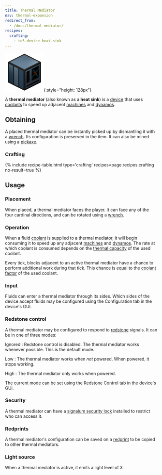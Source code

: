 ```yaml
---
title: Thermal Mediator
nav: thermal-expansion
redirect_from:
  - /docs/thermal-mediator/
recipes:
  crafting:
    - te5-device-heat-sink
---
```


![Thermal mediator](/assets/images/thermal-expansion/thermal-mediator.png){:style="height: 128px"}


A **thermal mediator** (also known as a **heat sink**) is a
[device](/docs/thermal-expansion/devices/) that uses [coolants](/docs/thermal-expansion/coolants/) to speed up
adjacent [machines](/docs/thermal-expansion/machines/) and [dynamos](/docs/thermal-expansion/dynamos/).


Obtaining
---------

A placed thermal mediator can be instantly picked up by dismantling it with a
[wrench](/docs/wrenches/). Its configuration is preserved in the item. It can
also be mined using a [pickaxe](https://minecraft.gamepedia.com/Pickaxe).

### Crafting
{% include recipe-table.html type='crafting' recipes=page.recipes.crafting no-result=true %}


Usage
-----

### Placement
When placed, a thermal mediator faces the player. It can face any of the four
cardinal directions, and can be rotated using a [wrench](/docs/wrenches/).

### Operation
When a fluid [coolant](/docs/thermal-expansion/coolants/) is supplied to a thermal mediator, it
will begin consuming it to speed up any adjacent [machines](/docs/thermal-expansion/machines/) and
[dynamos](/docs/thermal-expansion/dynamos/). The rate at which coolant is consumed depends on the
[thermal capacity](/docs/thermal-expansion/coolants/#usage) of the used coolant.

Every tick, blocks adjacent to an active thermal mediator have a chance to
perform additional work during that tick. This chance is equal to the [coolant
factor](/docs/thermal-expansion/coolants/#usage) of the used coolant.

### Input
Fluids can enter a thermal mediator through its sides. Which sides of the device
accept fluids may be configured using the Configuration tab in the device's GUI.

### Redstone control
A thermal mediator may be configured to respond to
[redstone](https://minecraft.gamepedia.com/Redstone) signals. It can be in one
of three modes:

Ignored
: Redstone control is disabled. The thermal mediator works whenever possible.
This is the default mode.

Low
: The thermal mediator works when *not* powered. When powered, it stops working.

High
: The thermal mediator only works when powered.

The current mode can be set using the Redstone Control tab in the device's GUI.

### Security
A thermal mediator can have a [signalum security
lock](/docs/thermal-foundation-2/signalum-security-lock/) installed to restrict who can access it.

### Redprints
A thermal mediator's configuration can be saved on a [redprint](/docs/thermal-foundation-2/redprint/)
to be copied to other thermal mediators.

### Light source
When a thermal mediator is active, it emits a light level of 3.
